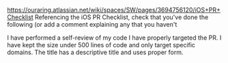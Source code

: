 https://ouraring.atlassian.net/wiki/spaces/SW/pages/3694756120/iOS+PR+Checklist Referencing the iOS PR Checklist, check that you've done the following (or add a comment explaining any that you haven't

 I have performed a self-review of my code
 I have properly targeted the PR.
 I have kept the size under 500 lines of code and only target specific domains.
 The title has a descriptive title and uses proper form.
